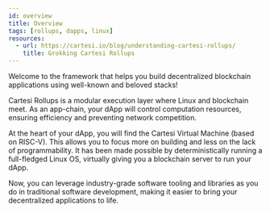 ```yaml
---
id: overview
title: Overview
tags: [rollups, dapps, linux]
resources:
  - url: https://cartesi.io/blog/understanding-cartesi-rollups/
    title: Grokking Cartesi Rollups
---
```


Welcome to the framework that helps you build decentralized blockchain applications using well-known and beloved stacks!

Cartesi Rollups is a modular execution layer where Linux and blockchain meet. As an app-chain, your dApp will control computation resources, ensuring efficiency and preventing network competition. 

At the heart of your dApp, you will find the Cartesi Virtual Machine (based on RISC-V). This allows you to focus more on building and less on the lack of programmability. It has been made possible by deterministically running a full-fledged Linux OS, virtually giving you a blockchain server to run your dApp.

Now, you can leverage industry-grade software tooling and libraries as you do in traditional software development, making it easier to bring your decentralized applications to life.


